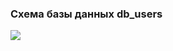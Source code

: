 ### Схема базы данных db_users
<img src="https://github.com/tovDmitrij/keyboards/blob/main/docs/svg/db_physic_users.svg" />